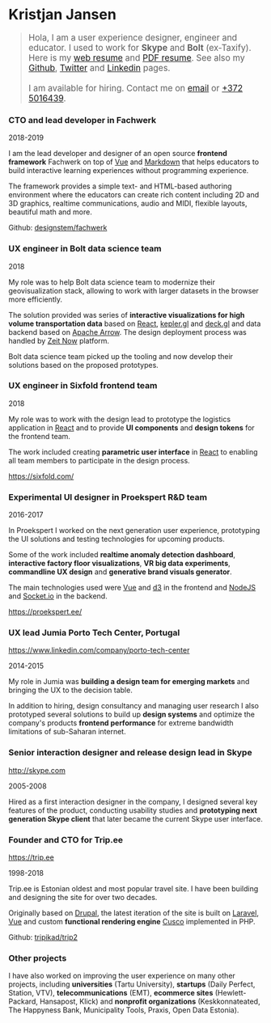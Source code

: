 <br />

# Kristjan Jansen

> <big>Hola, I am a user experience designer, engineer and educator. I used to work for **Skype** and **Bolt** (ex-Taxify). Here is my [web resume](./resume) and [PDF resume](./resume/kristjan_jansen_resume.pdf). See also my [Github](http://github.com/kristjanjansen), [Twitter](http://twitter.com/kristjanjansen) and [Linkedin](http://ee.linkedin.com/pub/kristjan-jansen/15/b06/778) pages.<br /><br />I am available for hiring. Contact me on [email](mailto:kristjan.jansen@gmail.com) or [+372 5016439](tel:+3725016439).</big>

### CTO and lead developer in Fachwerk

2018-2019

I am the lead developer and designer of an open source **frontend framework** Fachwerk on top of [Vue](https://vuejs.org/) and [Markdown](https://commonmark.org/help/) that helps educators to build interactive learning experiences without programming experience.

The framework provides a simple text- and HTML-based authoring environment where the educators can create rich content including 2D and 3D graphics, realtime communications, audio and MIDI, flexible layouts, beautiful math and more.

Github: [designstem/fachwerk](https://github.com/designstem/fachwerk)

### UX engineer in Bolt data science team

2018

My role was to help Bolt data science team to modernize their geovisualization stack, allowing to work with larger datasets in the browser more efficiently.

The solution provided was series of **interactive visualizations for high volume transportation data** based on [React](https://reactjs.org/), [kepler.gl](https://kepler.gl) and [deck.gl](https://deck.gl/) and data backend based on [Apache Arrow](https://arrow.apache.org/). The design deployment process was handled by [Zeit Now](https://zeit.co/now) platform.

Bolt data science team picked up the tooling and now develop their solutions based on the proposed prototypes.

### UX engineer in Sixfold frontend team

2018

My role was to work with the design lead to prototype the logistics application in [React](https://reactjs.org/) and to provide **UI&nbsp;components** and **design&nbsp;tokens** for the frontend team.

The work included creating **parametric user interface** in [React](https://reactjs.org/) to enabling all team members to participate in the design process.

https://sixfold.com/

### Experimental UI designer in Proekspert R&D team

2016-2017

In Proekspert I worked on the next generation user experience, prototyping the UI solutions and testing technologies for upcoming products.

Some of the work included **realtime anomaly detection dashboard**, **interactive factory floor visualizations**, **VR big data experiments**, **commandline UX design** and **generative brand visuals generator**.

The main technologies used were [Vue](https://vuejs.org/) and [d3](https://github.com/d3/d3) in the frontend and [NodeJS](https://nodejs.org/en/) and [Socket.io](https://socket.io/) in the backend.

https://proekspert.ee/

### UX lead Jumia Porto Tech Center, Portugal

https://www.linkedin.com/company/porto-tech-center

2014-2015

My role in Jumia was **building a design team for emerging markets** and bringing the UX to the decision table.

In addition to hiring, design consultancy and managing user research I also prototyped several solutions to build up **design systems** and optimize the company's products **frontend performance** for extreme bandwidth limitations of sub-Saharan internet.

### Senior interaction designer and release design lead in Skype

http://skype.com

2005-2008

Hired as a first interaction designer in the company, I designed several key features of the product, conducting usability studies and **prototyping next generation Skype client** that later became the current Skype user interface.

### Founder and CTO for Trip.ee

https://trip.ee

1998-2018

Trip.ee is Estonian oldest and most popular travel site. I have been building and designing the site for over two decades.

Originally based on [Drupal](http://drupal.org/), the latest iteration of the site is built on [Laravel](https://laravel.com/), [Vue](https://vuejs.org/) and custom **functional rendering engine** [Cusco](https://github.com/kristjanjansen/cusco) implemented in PHP.

Github: [tripikad/trip2](https://github.com/tripikad/trip2)

### Other projects

I have also worked on improving the user experience on many other projects, including **universities** (Tartu University), **startups** (Daily Perfect, Station, VTV), **telecommunications** (EMT), **ecommerce sites** (Hewlett-Packard, Hansapost, Klick) and **nonprofit organizations** (Keskkonnateated, The Happyness Bank, Municipality Tools, Praxis, Open Data Estonia).

<br />

<br /><br /><br /><br />
